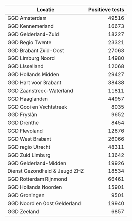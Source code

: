 | Locatie | Positieve tests |
|---------|----------------:|
| GGD Amsterdam                            | 49516 |
| GGD Kennemerland                         | 16673 |
| GGD Gelderland-Zuid                      | 18227 |
| GGD Regio Twente                         | 23321 |
| GGD Brabant Zuid-Oost                    | 27063 |
| GGD Limburg Noord                        | 14980 |
| GGD IJsselland                           | 12068 |
| GGD Hollands Midden                      | 29427 |
| GGD Hart voor Brabant                    | 38438 |
| GGD Zaanstreek-Waterland                 | 11811 |
| GGD Haaglanden                           | 44957 |
| GGD Gooi en Vechtstreek                  |  8035 |
| GGD Fryslân                              |  9652 |
| GGD Drenthe                              |  8454 |
| GGD Flevoland                            | 12676 |
| GGD West Brabant                         | 26066 |
| GGD regio Utrecht                        | 48311 |
| GGD Zuid Limburg                         | 13642 |
| GGD Gelderland-Midden                    | 19926 |
| Dienst Gezondheid & Jeugd ZHZ            | 18534 |
| GGD Rotterdam Rijnmond                   | 66461 |
| GGD Hollands Noorden                     | 15901 |
| GGD Groningen                            |  9501 |
| GGD Noord en Oost Gelderland             | 19940 |
| GGD Zeeland                              |  6857 |
